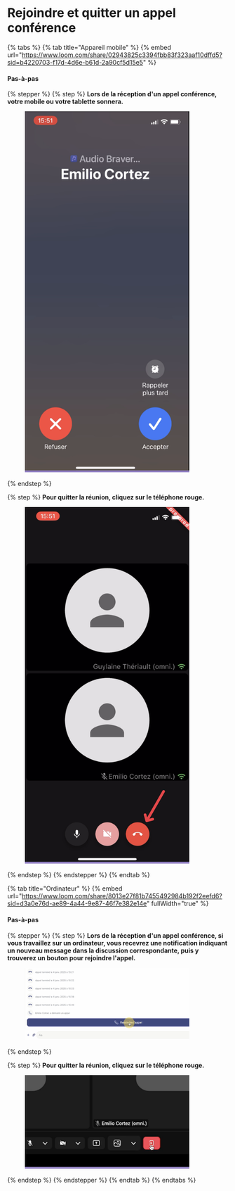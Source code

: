 # Rejoindre et quitter un appel conférence

{% tabs %}
{% tab title="Appareil mobile" %}
{% embed url="https://www.loom.com/share/02943825c3394fbb83f323aaf10dffd5?sid=b4220703-f17d-4d6e-b61d-2a90cf5d15e5" %}

#### Pas-à-pas

{% stepper %}
{% step %}
**Lors de la réception d'un appel conférence, votre mobile ou votre tablette sonnera.**

<div align="left"><figure><img src="../../.gitbook/assets/rejoindre-et-quitter-un appel-sur-un-appareil-mobile - Recevoir un appel.png" alt="" width="375"><figcaption></figcaption></figure></div>
{% endstep %}

{% step %}
**Pour quitter la réunion, cliquez sur le téléphone rouge.**

<div align="left"><figure><img src="../../.gitbook/assets/rejoindre-et-quitter-un appel-sur-un-appareil-mobile - Quitter un appel.png" alt="" width="375"><figcaption></figcaption></figure></div>
{% endstep %}
{% endstepper %}
{% endtab %}

{% tab title="Ordinateur" %}
{% embed url="https://www.loom.com/share/8013e27f81b7455492984b192f2eefd6?sid=d3a0e76d-ae89-4a44-9e87-46f7e382e14e" fullWidth="true" %}

#### Pas-à-pas

{% stepper %}
{% step %}
**Lors de la réception d'un appel conférence, si vous travaillez sur un ordinateur, vous recevrez une notification indiquant un nouveau message dans la discussion correspondante, puis y trouverez un bouton pour rejoindre l'appel.**

<div align="left"><figure><img src="../../.gitbook/assets/rejoindre-et-quitter-un-appel-sur-lordinateur - Rejoindre lappel.png" alt="" width="375"><figcaption></figcaption></figure></div>
{% endstep %}

{% step %}
**Pour quitter la réunion, cliquez sur le téléphone rouge.**

<div align="left"><figure><img src="../../.gitbook/assets/rejoindre-et-quitter-un-appel-sur-lordinateur - Quitter lappel.png" alt="" width="375"><figcaption></figcaption></figure></div>
{% endstep %}
{% endstepper %}
{% endtab %}
{% endtabs %}
